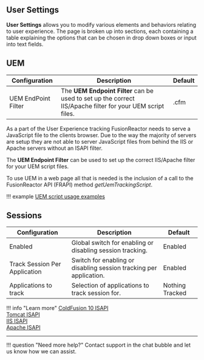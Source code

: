 ## User Settings

**User Settings** allows you to modify various elements and
behaviors relating to user experience. The page is broken up into
sections, each containing a table explaining the options that can be
chosen in drop down boxes or input into text fields.

## UEM

|Configuration|Description|Default|
|--- |--- |--- |
|UEM EndPoint Filter|The **UEM Endpoint Filter** can be used to set up the correct IIS/Apache filter for your UEM script files.|.cfm|

As a part of the User Experience tracking FusionReactor needs to serve a
JavaScript file to the clients browser. Due to the way the majority of
servers are setup they are not able to server JavaScript files from
behind the IIS or Apache servers without an ISAPI filter.

The **UEM Endpoint Filter** can be used to set up the correct IIS/Apache
filter for your UEM script files.

To use UEM in a web page all that is needed is the inclusion of a call
to the FusionReactor API (FRAPI) method *getUemTrackingScript*. 

!!! example
    [UEM script usage examples](/UEM-and-Sessions/User-Experience-Monitoring/#script-examples)

## Sessions

|Configuration|Description|Default|
|--- |--- |--- |
|Enabled|Global switch for enabling or disabling session tracking.|Enabled|
|Track Session Per Application|Switch for enabling or disabling session tracking per application.|Enabled|
|Applications to track|Selection of applications to track session for.|Nothing Tracked|

!!! info "Learn more"
    [ColdFusion 10 ISAPI](http://help.adobe.com/en_US/ColdFusion/10.0/Installing/WSc3ff6d0ea77859461172e0811cdec18a15-7ffb.html) <br>
    [Tomcat ISAPI](http://tomcat.apache.org/connectors-doc-archive/jk2/jk/iishowto.html)<br>
    [IIS ISAPI](http://www.iis.net/configreference/system.webserver/isapifilters)<br>
    [Apache ISAPI](http://httpd.apache.org/docs/2.2/mod/mod_isapi.html)<br>



___

!!! question "Need more help?"
    Contact support in the chat bubble and let us know how we can assist.

